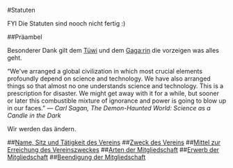 #Statuten

FYI Die Statuten sind nooch nicht fertig :)

##Präambel

Besonderer Dank gilt dem [Tüwi](http://tuewi.action.at/) und dem [Gaga:rin](https://cafegagarin.at/) die vorzeigen was alles geht.

“We've arranged a global civilization in which most crucial elements profoundly depend on science and technology. We have also arranged things so that almost no one understands science and technology. This is a prescription for disaster. We might get away with it for a while, but sooner or later this combustible mixture of ignorance and power is going to blow up in our faces.”
*― Carl Sagan, The Demon-Haunted World: Science as a Candle in the Dark*

Wir werden das ändern.

##[Name, Sitz und Tätigkeit des Vereins](1-Name_Sitz_und_Tätigkeitsbereich.md)
##[Zweck des Vereins](2-Zweck.md)
##[Mittel zur Erreichung des Vereinszweckes](3-Mittel_zur_Erreichung_des_Vereinszweckes.md)
##[Arten der Mitgliedschaft](4-Arten_der_Mitgliedschaft.md)
##[Erwerb der Mitgliedschaft](5-Erwerb_der_Mitgliedschaft.md)
##[Beendigung der Mitgliedschaft](6-Beendigung_der_Mitgliedschaft.md)
